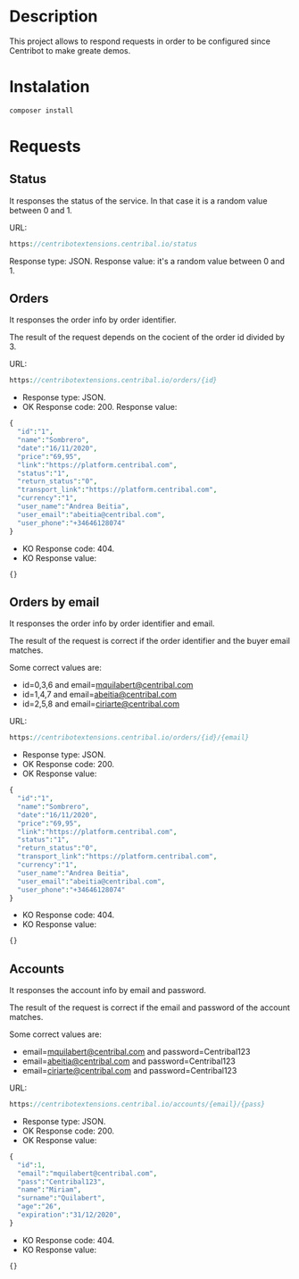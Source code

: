# Description

This project allows to respond requests in order to be configured since Centribot to make greate demos.

# Instalation

```php
composer install
```

# Requests

## Status

It responses the status of the service. In that case it is a random value between 0 and 1.

URL:

```php
https://centribotextensions.centribal.io/status
```

Response type: JSON.
Response value: it's a random value between 0 and 1.

## Orders

It responses the order info by order identifier.

The result of the request depends on the cocient of the order id divided by 3.

URL:

```php
https://centribotextensions.centribal.io/orders/{id}
```

- Response type: JSON.
- OK Response code: 200.
Response value:
```php
{
  "id":"1",
  "name":"Sombrero",
  "date":"16/11/2020",
  "price":"69,95",
  "link":"https://platform.centribal.com",
  "status":"1",
  "return_status":"0",
  "transport_link":"https://platform.centribal.com",
  "currency":"1",
  "user_name":"Andrea Beitia",
  "user_email":"abeitia@centribal.com",
  "user_phone":"+34646128074"
}
```  
- KO Response code: 404.
- KO Response value:
```php
{}
```

## Orders by email

It responses the order info by order identifier and email.

The result of the request is correct if the order identifier and the buyer email matches.

Some correct values are:
- id=0,3,6 and email=mquilabert@centribal.com
- id=1,4,7 and email=abeitia@centribal.com
- id=2,5,8 and email=ciriarte@centribal.com

URL:

```php
https://centribotextensions.centribal.io/orders/{id}/{email}
```

- Response type: JSON.
- OK Response code: 200.
- OK Response value:
```php
{
  "id":"1",
  "name":"Sombrero",
  "date":"16/11/2020",
  "price":"69,95",
  "link":"https://platform.centribal.com",
  "status":"1",
  "return_status":"0",
  "transport_link":"https://platform.centribal.com",
  "currency":"1",
  "user_name":"Andrea Beitia",
  "user_email":"abeitia@centribal.com",
  "user_phone":"+34646128074"
}
```
- KO Response code: 404.
- KO Response value:
```php
{}
```

## Accounts

It responses the account info by email and password.

The result of the request is correct if the email and password of the account matches.

Some correct values are:
- email=mquilabert@centribal.com and password=Centribal123
- email=abeitia@centribal.com and password=Centribal123
- email=ciriarte@centribal.com and password=Centribal123

URL:

```php
https://centribotextensions.centribal.io/accounts/{email}/{pass}
```

- Response type: JSON.
- OK Response code: 200.
- OK Response value:
```php
{
  "id":1,
  "email":"mquilabert@centribal.com",
  "pass":"Centribal123",
  "name":"Miriam",
  "surname":"Quilabert",
  "age":"26",
  "expiration":"31/12/2020",
}
```
- KO Response code: 404.
- KO Response value:
```php
{}
```
